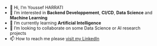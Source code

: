 - 👋 Hi, I’m Youssef HARRATI
- 👀 I’m interested in **Backend Developpement**, **CI/CD**, **Data Science** and **Machine Learning**
- 🌱 I’m currently learning **Artificial Intelligence**
- 💞️ I’m looking to collaborate on some Data Science or AI research projects
- 📫 How to reach me please [visit my LinkedIn](https://www.linkedin.com/in/yharrati/)

<!---
harrati/harrati is a ✨ special ✨ repository because its `README.md` (this file) appears on your GitHub profile.
You can click the Preview link to take a look at your changes.
--->
